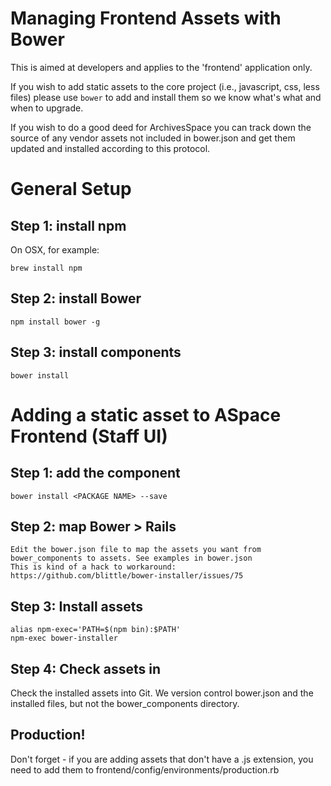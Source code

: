 Managing Frontend Assets with Bower
====================================

This is aimed at developers and applies to the 'frontend' application only.

If you wish to add static assets to the core project (i.e., javascript, css, less files) please use `bower` to add and install them so we know what's what and when to upgrade.

If you wish to do a good deed for ArchivesSpace you can track down the source of any vendor assets not included in bower.json and get them updated and installed according to this protocol.

# General Setup

## Step 1: install npm

On OSX, for example:

    brew install npm

## Step 2: install Bower

    npm install bower -g

## Step 3: install components

    bower install

# Adding a static asset to ASpace Frontend (Staff UI)

## Step 1: add the component

    bower install <PACKAGE NAME> --save

## Step 2: map Bower > Rails

    Edit the bower.json file to map the assets you want from bower_components to assets. See examples in bower.json
    This is kind of a hack to workaround: https://github.com/blittle/bower-installer/issues/75

## Step 3: Install assets

    alias npm-exec='PATH=$(npm bin):$PATH'
    npm-exec bower-installer

## Step 4: Check assets in

Check the installed assets into Git. We version control bower.json and the installed files, but not the bower_components directory.

## Production!

Don't forget - if you are adding assets that don't have a .js extension, you need to add them to frontend/config/environments/production.rb 

